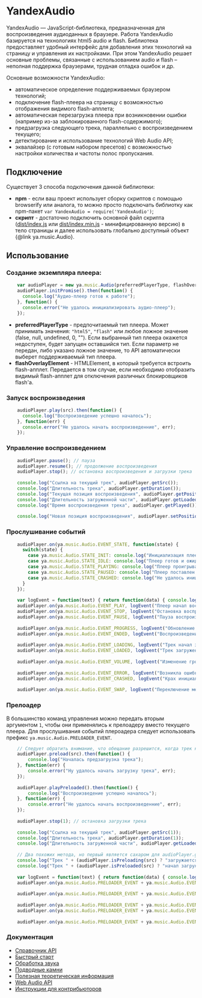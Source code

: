 YandexAudio
===========
YandexAudio —  JavaScript-библиотека, предназначенная  для воспроизведения аудиоданных в браузере. Работа YandexAudio базируется на технологиях html5 audio и flash. Библиотека предоставляет удобный интерфейс для добавления этих технологий на страницу и управления их настройками. При этом YandexAudio решает основные проблемы, связанные с использованием audio и flash – неполная поддержка браузерами, трудная отладка ошибок и др.

Основные возможности YandexAudio:
  - автоматическое определение поддерживаемых браузером технологий;
  - подключение flash-плеера на страницу с возможностью отображения видимого flash-апплета;
  - автоматическая перезагрузка плеера при возникновении ошибки (например из-за заблокированного flash-содержимого);
  - предзагрузка следующего трека, параллельно с воспроизведением текущего;
  - детектирование и использование технологий Web Audio API;
  - эквалайзер (с готовым набором пресетов) с возможностью настройки количества и частоты полос пропускания.



Подключение
----------
Существует 3 способа подключения данной библиотеки:

  - **npm** - если ваш проект использует сборку скриптов с помощью browserify или аналога, то можно просто подключать
  библиотку как npm-пакет `var YandexAudio = require('YandexAudio')`;
  - **скрипт** - достаточно подключить основной файл скрипта 
  ([dist/index.js](https://music.yandex.ru/api/audio/dist/index.js) 
  или [dist/index.min.js](https://music.yandex.ru/api/audio/dist/index.min.js)  - минифицированную версию) 
  в тело страницы и далее использовать глобально доступный объект {@link ya.music.Audio}.


Использование
------------
### Создание экземпляра плеера:

```javascript
    var audioPlayer = new ya.music.Audio(preferredPlayerType, flashOverlayElement);
    audioPlayer.initPromise().then(function() {
      console.log("Аудио-плеер готов к работе");
    }, function() {
      console.error("Не удалось инициализировать аудио-плеер");
    });
```

  - **preferredPlayerType** - предпочитаемый тип плеера. Может принимать значения: `"html5"`, `"flash"` или любое ложное значение (false, null, undefined, 0, ""). Если выбранный тип плеера окажется недоступен, будет запущен оставшийся тип. Если параметр не передан, либо указано ложное значение, то API автоматически выберет поддерживаемый тип плеера.
  - **flashOverlayElement** - HTMLElement, в который требуется встроить flash-апплет. Передается в том случае, если необходимо отобразить видимый flash-апплет для отключения различных блокировщиков flash'а.

### Запуск воспроизведения

```javascript
    audioPlayer.play(src).then(function() {
      console.log("Воспроизведение успешно началось");
    }, function(err) {
      console.error("Не удалось начать воспроизведенние", err);
    });
```

### Управление воспроизведением

```javascript
    audioPlayer.pause(); // пауза
    audioPlayer.resume(); // продолжение воспроизведения
    audioPlayer.stop(); // остановка воспроизведения и загрузки трека
    
    console.log("Ссылка на текущий трек", audioPlayer.getSrc());
    console.log("Длительность трека", audioPlayer.getDuration());
    console.log("Текущая позиция воспроизведения", audioPlayer.getPosition());
    console.log("Длительность загруженной части", audioPlayer.getLoaded());
    console.log("Время воспроизведения трека", audioPlayer.getPlayed());
    
    console.log("Новая позиция воспроизведения", audioPlayer.setPosition(position));
```

### Прослушивание событий

```javascript
    audioPlayer.on(ya.music.Audio.EVENT_STATE, function(state) {
      switch(state) {
        case ya.music.Audio.STATE_INIT: console.log("Инициализация плеера"); break;
        case ya.music.Audio.STATE_IDLE: console.log("Плеер готов и ожидает"); break;
        case ya.music.Audio.STATE_PLAYING: console.log("Плеер проигрывает музыку"); break;
        case ya.music.Audio.STATE_PAUSED: console.log("Плеер поставлен на паузу"); break;
        case ya.music.Audio.STATE_CRASHED: console.log("Не удалось инициализировать плеер"); break;
      }
    });
    
    var logEvent = function(text) { return function(data) { console.log(text, data); }; };
    audioPlayer.on(ya.music.Audio.EVENT_PLAY, logEvent("Плеер начал воспроизведение трека"));
    audioPlayer.on(ya.music.Audio.EVENT_STOP, logEvent("Остановка воспроизведения"));
    audioPlayer.on(ya.music.Audio.EVENT_PAUSE, logEvent("Пауза воспроизведения"));
    
    audioPlayer.on(ya.music.Audio.EVENT_PROGRESS, logEvent("Обновление позиции воспроизведения"));
    audioPlayer.on(ya.music.Audio.EVENT_ENDED, logEvent("Воспроизведение трека завершено"));
    
    audioPlayer.on(ya.music.Audio.EVENT_LOADING, logEvent("Трек начал загружаться"));
    audioPlayer.on(ya.music.Audio.EVENT_LOADED, logEvent("Трек загружен полностью"));
    
    audioPlayer.on(ya.music.Audio.EVENT_VOLUME, logEvent("Изменение громкости"));
    
    audioPlayer.on(ya.music.Audio.EVENT_ERROR, logEvent("Возникла ошибка при воспроизведении"));
    audioPlayer.on(ya.music.Audio.EVENT_CRASHED, logEvent("Крах инициализации"));
    
    audioPlayer.on(ya.music.Audio.EVENT_SWAP, logEvent("Переключение между текущим и предзагруженным треком"));
```    

### Прелоадер
В большинство команд управления можно передать вторым аргументом `1`, чтобы они применялись к прелоадеру вместо текущего плеера.
Для прослушивания событий плероадера следует использовать префикс `ya.music.Audio.PRELOADER_EVENT`.

```javascript
    // Следует обратить внимание, что обещание разрешится, когда трек начал загружаться, а не когда загрузился
    audioPlayer.preload(src).then(function() {
        console.log("Началась предзагрузка трека");
    }, function(err) {
        console.error("Ну удалось начать загрузку трека", err);
    });
    
    audioPlayer.playPreloaded().then(function() {
        console.log("Воспроизведение успешно началось");
    }, function(err) {
        console.error("Не удалось начать воспроизведенние", err);
    });
    
    audioPlayer.stop(1); // остановка загрузки трека
    
    console.log("Ссылка на текущий трек", audioPlayer.getSrc(1));
    console.log("Длительность трека", audioPlayer.getDuration(1));
    console.log("Длительность загруженной части", audioPlayer.getLoaded(1));
    
    // Два похожих метода, но первый является сахаром для audioPlayer.getSrc(1) == src, а второй проверяет успех начала загрузки
    console.log("Трек " + (audioPlayer.isPreloading(src) ? "загружается/ожидает загрузки" : "не загружается"));
    console.log("Трек " + (audioPlayer.isPreloaded(src) ? "начал загружаться" : "не загружается"));
    
    var logEvent = function(text) { return function(data) { console.log(text, data); }; };
    audioPlayer.on(ya.music.Audio.PRELOADER_EVENT + ya.music.Audio.EVENT_STOP, logEvent("Остановка загрузки"));
    
    audioPlayer.on(ya.music.Audio.PRELOADER_EVENT + ya.music.Audio.EVENT_PROGRESS, logEvent("Процесс загрузки"));
    
    audioPlayer.on(ya.music.Audio.PRELOADER_EVENT + ya.music.Audio.EVENT_LOADING, logEvent("Трек начал загружаться"));
    audioPlayer.on(ya.music.Audio.PRELOADER_EVENT + ya.music.Audio.EVENT_LOADED, logEvent("Трек загружен полностью"));
    
    audioPlayer.on(ya.music.Audio.PRELOADER_EVENT + ya.music.Audio.EVENT_ERROR, logEvent("Возникла ошибка при загрузке"));
```

### Документация
  * [Справочник API](https://github.yandex-team.ru/pages/music/audio/)
  * [Быстрый старт](https://github.yandex-team.ru/pages/music/audio/tutorial-quick-start.html)
  * [Обработка звука](https://github.yandex-team.ru/pages/music/audio/tutorial-fx.html)
  * [Подводные камни](https://github.yandex-team.ru/pages/music/audio/tutorial-corner-case.html)
  * [Полезная теоретическая информация](https://github.yandex-team.ru/pages/music/audio/tutorial-sound.html)
  * [Web Audio API](https://github.yandex-team.ru/pages/music/audio/tutorial-web-audio-api.html)
  * [Инструкции для контрибьюторов](https://github.yandex-team.ru/pages/music/audio/tutorial-contrib.html)
